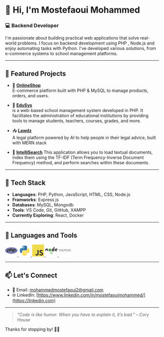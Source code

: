 # 👋 Hi, I'm Mostefaoui Mohammed 

### 💻 Backend Developer

I'm passionate about building practical web applications that solve real-world problems. I focus on backend development using PHP , Node.js and enjoy automating tasks with Python. I've developed various solutions, from e-commerce systems to school management platforms.

---

## 🚀 Featured Projects

- 🛒 [**OnlineShop**](https://github.com/Mostefaouim/OnlineShop)  
  E-commerce platform built with PHP & MySQL to manage products, orders, and users.

- 🏫 [**EduSys**](https://github.com/Mostefaouim/EduSys)  
  is a web-based school management system developed in PHP. It facilitates the administration of educational institutions by providing tools to manage students, teachers,         courses, grades, and more.

- 📥 [**Lawdz**](https://lawdz.onrender.com)  
  A legal platform powered by AI to help people in their legal advice, built with MERN stack
- 🔎 [**IntelliSearch**](https://github.com/Mostefaouim/IntelliSearch)
  This application allows you to load textual documents, index them using the TF-IDF (Term Frequency-Inverse Document Frequency) method, and perform searches within these        documents.
---

## 🧰 Tech Stack

- **Languages**: PHP, Python, JavaScript, HTML, CSS, Node.js
- **Framworks**: Express js 
- **Databases**: MySQL, Mongodb  
- **Tools**: VS Code, Git, GitHub, XAMPP  
- **Currently Exploring**: React, Docker

---

## 🧠 Languages and Tools

<p align="left">
  <a href="https://www.php.net" target="_blank" rel="noreferrer">
    <img src="https://raw.githubusercontent.com/devicons/devicon/master/icons/php/php-original.svg" alt="php" width="40" height="40"/>
  </a>
  <a href="https://www.python.org" target="_blank" rel="noreferrer">
    <img src="https://raw.githubusercontent.com/devicons/devicon/master/icons/python/python-original.svg" alt="python" width="40" height="40"/>
  </a>
  <a href="https://developer.mozilla.org/en-US/docs/Web/JavaScript" target="_blank" rel="noreferrer">
    <img src="https://raw.githubusercontent.com/devicons/devicon/master/icons/javascript/javascript-original.svg" alt="javascript" width="40" height="40"/>
  </a>
  <a href="https://nodejs.org" target="_blank" rel="noreferrer">
    <img src="https://raw.githubusercontent.com/devicons/devicon/master/icons/nodejs/nodejs-original-wordmark.svg" alt="nodejs" width="40" height="40"/>
  </a>
  <a href="https://expressjs.com" target="_blank" rel="noreferrer">
    <img src="https://raw.githubusercontent.com/devicons/devicon/master/icons/express/express-original-wordmark.svg" alt="express" width="40" height="40"/>
  </a>
</p>

---

## 📫 Let's Connect

- 📧 Email: mohammedmostefaoui2@gmail.com
- 🌐 LinkedIn: [https://www.linkedin.com/in/mostefaouimohammed/](https://linkedin.com)

---

> *"Code is like humor. When you have to explain it, it’s bad." – Cory House*

Thanks for stopping by! 👨‍💻
